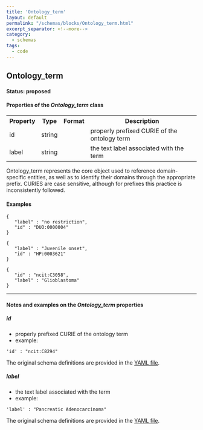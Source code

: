 ```yaml
---
title: 'Ontology_term'
layout: default
permalink: "/schemas/blocks/Ontology_term.html"
excerpt_separator: <!--more-->
category:
  - schemas
tags:
  - code
---
```

## Ontology_term

#### Status: __proposed__

<!--more-->

  
<h4>Properties of the <i>Ontology_term</i> class</h4>

<table>
  <tr>
    <th>Property</th>
    <th>Type</th>
    <th>Format</th>
    <th>Description</th>
  </tr>
  <tr>
    <td>id</td>
    <td>string</td>
    <td></td>
    <td>properly prefixed CURIE of the ontology term</td>
  </tr>
  <tr>
    <td>label</td>
    <td>string</td>
    <td></td>
    <td>the text label associated with the term</td>
  </tr>

</table>Ontology_term represents the core object used to reference domain-specific 
entities, as well as to identify their domains through the appropriate
prefix.
CURIES are case sensitive, although for prefixes this practice is 
inconsistently followed.



#### Examples

```
{
   "label" : "no restriction",
   "id" : "DUO:0000004"
}
```
```
{
   "label" : "Juvenile onset",
   "id" : "HP:0003621"
}
```
```
{
   "id" : "ncit:C3058",
   "label" : "Glioblastoma"
}
```
--------------------------------------------------------------------------------

<h4>Notes and examples on the <i>Ontology_term</i> properties</h4>

##### id

* properly prefixed CURIE of the ontology term
* example:

```
'id' : "ncit:C8294"
```
  
The original schema definitions are provided in the [YAML file](https://github.com/ga4gh-schemablocks/blocks/blob/master/src/yaml/ontology_term.yaml).
##### label

* the text label associated with the term
* example:

```
'label' : "Pancreatic Adenocarcinoma"
```
  
The original schema definitions are provided in the [YAML file](https://github.com/ga4gh-schemablocks/blocks/blob/master/src/yaml/ontology_term.yaml).
